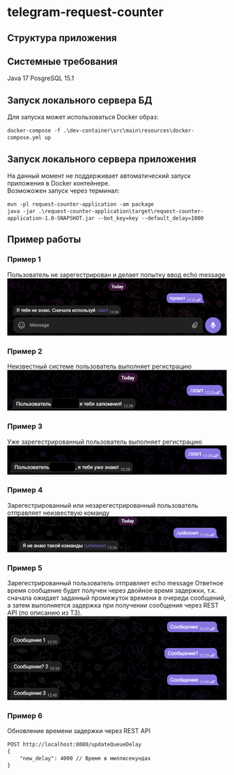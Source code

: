 # telegram-request-counter

## Структура приложения

## Системные требования 

Java 17
PosgreSQL 15.1

## Запуск локального сервера БД

Для запуска может использоваться Docker образ:

````
docker-compose -f .\dev-container\src\main\resources\docker-compose.yml up
````

## Запуск локального сервера приложения

На данный момент не поддерживает автоматический запуск приложения в Docker контейнере.  
Возможожен запуск через терминал:

````
mvn -pl request-counter-application -am package
java -jar .\request-counter-application\target\request-counter-application-1.0-SNAPSHOT.jar --bot_key=key --default_delay=1000

````

## Пример работы
### Пример 1
Пользователь не зарегестрирован и делает попытку ввод echo message
![img.png](images/echo_message_unknown_user.png)

### Пример 2
Неизвестный системе пользователь выполняет регистрацию
![img.png](images/register_unknown_user.png)

### Пример 3
Уже зарегестрированный пользователь выполняет регистрацию
![img.png](images/register_known_user.png)

### Пример 4
Зарегестрированный или незарегестрированный пользователь отправляет неизвествую команду
![img.png](images/unknown_command.png)

### Пример 5
Зарегестрированный пользователь отправляет echo message
Ответное время сообщение будет получен через двойное время задержки, т.к. сначала ожидает заданный промежуток времени 
в очереди сообщений, а затем выполняется задержка при получении сообщения через REST API (по описанию из ТЗ).
![img.png](images/echo_message_known_user.png)

### Пример 6
Обновление времени задержки через REST API
````
POST http://localhost:8080/updateQueueDelay
{
    "new_delay": 4000 // Время в миллисекундах
}
````